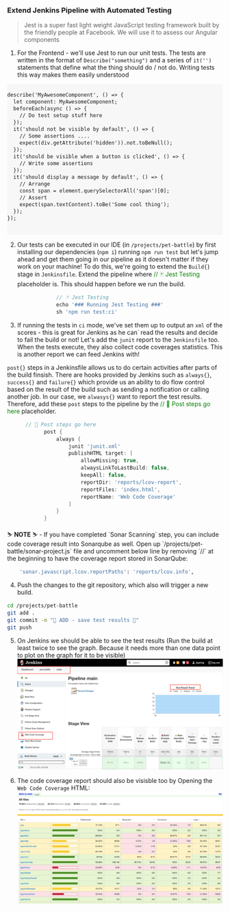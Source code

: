 ### Extend Jenkins Pipeline with Automated Testing
> Jest is a super fast light weight JavaScript testing framework built by the friendly people at Facebook. We will use it to assess our Angular components 

1. For the Frontend - we'll use Jest to run our unit tests. The tests are written in the format of `Describe("something")` and a series of `it('')` statements that define what the thing should do / not do. Writing tests this way makes them easily understood

<div class="highlight" style="background: #f7f7f7">
<pre>
<code class="language-javascript">
describe('MyAwesomeComponent', () => {
  let component: MyAwesomeComponent;
  beforeEach(async () => {
    // Do test setup stuff here
  });
  it('should not be visible by default', () => {
    // Some assertions ....
    expect(div.getAttribute('hidden')).not.toBeNull();
  });
  it('should be visible when a button is clicked', () => {
    // Write some assertions
  });
  it('should display a message by default', () => {
    // Arrange
    const span = element.querySelectorAll('span')[0];
    // Assert
    expect(span.textContent).toBe('Some cool thing');
  });
});


</code>
</pre>
</div>

2. Our tests can be executed in our IDE (in `/projects/pet-battle`) by first installing our dependencies (`npm i`) running `npm run test` but let's jump ahead and get them going in our pipeline as it doesn't matter if they work on your machine! To do this, we're going to extend the `Build{}` stage in `Jenkinsfile`. Extend the pipeline where <span style="color:green;" >// 🃏 Jest Testing</span> placeholder is. This should happen before we run the build.

```groovy
                // 🃏 Jest Testing
                echo '### Running Jest Testing ###'
                sh 'npm run test:ci'
```

3. If running the tests in `ci` mode, we've set them up to output an `xml` of the scores - this is great for Jenkins as he can˙ read the results and decide to fail the build or not! Let's add the `junit` report to the `Jenkinsfile` too. When the tests execute, they also collect code coverages statistics. This is another report we can feed Jenkins with!

`post{}` steps in a Jenkinsfile allows us to do certain activities after parts of the build finsish. There are hooks provided by Jenkins such as `always{}`, `success{}` and `failure{}` which provide us an ability to do flow control based on the result of the build such as sending a notification or calling another job. In our case, we `alwasys{}` want to report the test results. Therefore, add these `post` steps to the pipeline by the <span style="color:green;" >// 📰 Post steps go here</span> placeholder. 

```groovy
      // 📰 Post steps go here
			post {
				always {
					junit 'junit.xml'
					publishHTML target: [
						allowMissing: true,
						alwaysLinkToLastBuild: false,
						keepAll: false,
						reportDir: 'reports/lcov-report',
						reportFiles: 'index.html',
						reportName: 'Web Code Coverage'
					]
				}
			}
```

<p class="tip">
⛷️ <b>NOTE</b> ⛷️ - If you have completed `Sonar Scanning` step, you can include code coverage result into Sonarqube as well. Open up `/projects/pet-battle/sonar-project.js` file and uncomment below line by removing `//` at the beginning to have the coverage report stored in SonarQube:
</p>

```bash
	'sonar.javascript.lcov.reportPaths': 'reports/lcov.info',
```

4. Push the changes to the git repository, which also will trigger a new build.

```bash
cd /projects/pet-battle
git add .
git commit -m "🍊 ADD - save test results 🍊"
git push
```

5. On Jenkins we should be able to see the test results (Run the build at least twice to see the graph. Because it needs more than one data point to plot on the graph for it to be visible)
![jenkins-test-results](./images/jenkins-test-results.png)

6. The code coverage report should also be visisble too by Opening the `Web Code Coverage` HTML:
![jenkins-coverage](./images/jenkins-coverage.png)
